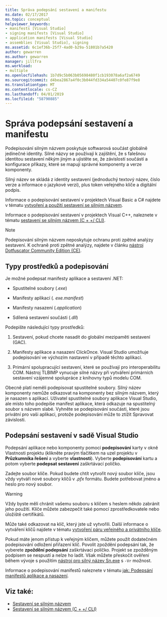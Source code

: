 ```yaml
---
title: Správa podepsání sestavení a manifestu
ms.date: 02/17/2017
ms.topic: conceptual
helpviewer_keywords:
- manifests [Visual Studio]
- signing manifests [Visual Studio]
- application manifests [Visual Studio]
- assemblies [Visual Studio], signing
ms.assetid: 6c1ef36b-25f7-4ad0-b29a-51801b7a5420
author: gewarren
ms.author: gewarren
manager: jillfra
ms.workload:
- multiple
ms.openlocfilehash: 1b7d9c5b063b05698480f1cb193078a6af2a6749
ms.sourcegitcommit: d4bea2867a4f0c3b044fd334a54407c0fe87f9e8
ms.translationtype: MT
ms.contentlocale: cs-CZ
ms.lasthandoff: 04/01/2019
ms.locfileid: "58790885"
---
```

# <a name="manage-assembly-and-manifest-signing"></a>Správa podepsání sestavení a manifestu

Podepisování silným názvem poskytuje softwarová součást globálně jedinečné identity. Silné názvy se používají k zajištění, že s falešnou identitou sestavení někým jiným a ujistěte se, že závislostí součástí a konfigurace příkazy, které se mapují správné komponenty a verze komponenty.

Silný název se skládá z identity sestavení (jednoduchý textový název, číslo verze a informace o jazykové verzi), plus token veřejného klíče a digitální podpis.

Informace o podepisování sestavení v projektech Visual Basic a C# najdete v tématu [vytvoření a použití sestavení se silným názvem](/dotnet/framework/app-domains/create-and-use-strong-named-assemblies).

Informace o podepisování sestavení v projektech Visual C++, naleznete v tématu [sestavení se silným názvem (C + +/ CLI)](/cpp/dotnet/strong-name-assemblies-assembly-signing-cpp-cli).

> [!NOTE]
> Podepisování silným názvem neposkytuje ochranu proti zpětné analýzy sestavení. K ochraně proti zpětné analýzy, najdete v článku [nástroj Dotfuscator Community Edition (CE)](dotfuscator/index.md).

## <a name="asset-types-and-signing"></a>Typy prostředků a podepisování

Je možné podepsat manifesty aplikace a sestavení .NET:

- Spustitelné soubory (*.exe*)

- Manifesty aplikací (*. exe.manifest*)

- Manifesty nasazení (*.application*)

- Sdílená sestavení součásti (*.dll*)

Podepište následující typy prostředků:

1. Sestavení, pokud chcete nasadit do globální mezipaměti sestavení (GAC).

2. Manifesty aplikace a nasazení ClickOnce. Visual Studio umožňuje podepisování ve výchozím nastavení v případě těchto aplikací.

3. Primární spolupracující sestavení, které se používají pro interoperabilitu COM. Nástroj TLBIMP vynucuje silné názvy při vytváření primárních sestavení vzájemné spolupráce z knihovny typů modelu COM.

Obecně platí neměli podepisovat spustitelné soubory. Silný název komponenty nemůže odkazovat na komponenty bez silným názvem, který je nasazen s aplikací. Uživatel spustitelné soubory aplikace Visual Studio, ale místo toho podepíše manifest aplikace, která odkazuje na spustitelný soubor s názvem slabé. Vyhněte se podepisování součásti, které jsou privátní pro vaši aplikaci, protože podepisování může to ztížit Spravovat závislosti.

## <a name="how-to-sign-an-assembly-in-visual-studio"></a>Podepsání sestavení v sadě Visual Studio

Podepsání aplikace nebo komponenty pomocí **podepisování** karty v okně Vlastnosti projektu (klikněte pravým tlačítkem na uzel projektu v **Průzkumníka řešení** a vyberte **vlastnosti**). Vyberte **podepisování** kartu a potom vyberte **podepsat sestavení** zaškrtávací políčko.

Zadejte soubor klíče. Pokud budete chtít vytvořit nový soubor klíče, jsou vždy vytváří nové soubory klíčů v *.pfx* formátu. Budete potřebovat jméno a heslo pro nový soubor.

> [!WARNING]
> Vždy byste měli chránit vašemu souboru s klíčem s heslem někdo zabránit jeho použití. Klíče můžete zabezpečit také pomocí zprostředkovatele nebo úložiště certifikátů.

Může také odkazovat na klíč, který jste už vytvořili. Další informace o vytváření klíčů najdete v tématu [vytvoření páru veřejného a privátního klíče](/dotnet/framework/app-domains/how-to-create-a-public-private-key-pair).

Pokud máte jenom přístup k veřejným klíčem, můžete použít dodatečném podepisování odložení přiřazení klíč. Povolit zpoždění podepsání tak, že vyberete **zpoždění podepsání** zaškrtávací políčko. Projekt se zpožděným podpisem se nespustí a nelze ho ladit. Však můžete přeskočit ověření během vývoje s použitím [nástroj pro silný název Sn.exe](/dotnet/framework/tools/sn-exe-strong-name-tool) s `-Vr` možnost.

Informace o podepisování manifestů naleznete v tématu [jak: Podepsání manifestů aplikace a nasazení](../ide/how-to-sign-application-and-deployment-manifests.md).

## <a name="see-also"></a>Viz také:

- [Sestavení se silným názvem](/dotnet/framework/app-domains/strong-named-assemblies)
- [Sestavení se silným názvem (C + +/ CLI)](/cpp/dotnet/strong-name-assemblies-assembly-signing-cpp-cli)
